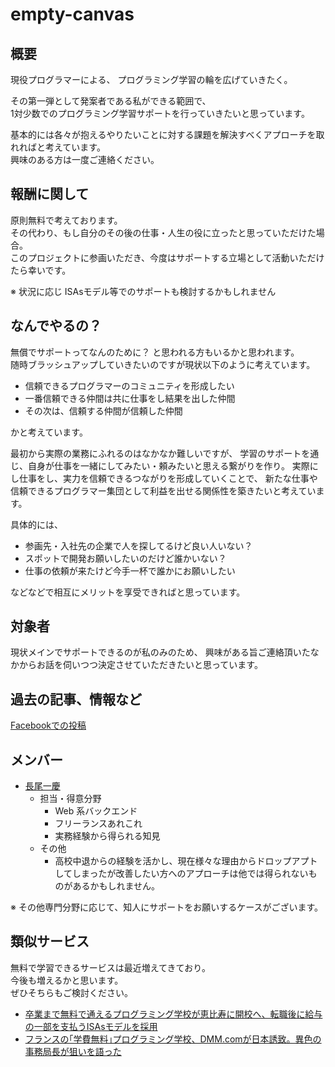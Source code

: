 # empty-canvas

## 概要

現役プログラマーによる、
プログラミング学習の輪を広げていきたく。

その第一弾として発案者である私ができる範囲で、  
1対少数でのプログラミング学習サポートを行っていきたいと思っています。

基本的には各々が抱えるやりたいことに対する課題を解決すべくアプローチを取れればと考えています。  
興味のある方は一度ご連絡ください。

## 報酬に関して

原則無料で考えております。  
その代わり、もし自分のその後の仕事・人生の役に立ったと思っていただけた場合。  
このプロジェクトに参画いただき、今度はサポートする立場として活動いただけたら幸いです。

※ 状況に応じ ISAsモデル等でのサポートも検討するかもしれません

## なんでやるの？

無償でサポートってなんのために？
と思われる方もいるかと思われます。  
随時ブラッシュアップしていきたいのですが現状以下のように考えています。

* 信頼できるプログラマーのコミュニティを形成したい
* 一番信頼できる仲間は共に仕事をし結果を出した仲間
* その次は、信頼する仲間が信頼した仲間

かと考えています。

最初から実際の業務にふれるのはなかなか難しいですが、
学習のサポートを通じ、自身が仕事を一緒にしてみたい・頼みたいと思える繋がりを作り。
実際にし仕事をし、実力を信頼できるつながりを形成していくことで、
新たな仕事や信頼できるプログラマー集団として利益を出せる関係性を築きたいと考えています。

具体的には、
* 参画先・入社先の企業で人を探してるけど良い人いない？
* スポットで開発お願いしたいのだけど誰かいない？
* 仕事の依頼が来たけど今手一杯で誰かにお願いしたい

などなどで相互にメリットを享受できればと思っています。


## 対象者

現状メインでサポートできるのが私のみのため、
興味がある旨ご連絡頂いたなかからお話を伺いつつ決定させていただきたいと思っています。

## 過去の記事、情報など

[Facebookでの投稿](https://www.facebook.com/nkazuyoshi/posts/2503451683275505)

## メンバー

* [長尾一慶](https://www.linkedin.com/in/%E4%B8%80%E6%85%B6-%E9%95%B7%E5%B0%BE-35452a13b/)
    * 担当・得意分野
        * Web 系バックエンド
        * フリーランスあれこれ
        * 実務経験から得られる知見
    * その他
        * 高校中退からの経験を活かし、現在様々な理由からドロップアプトしてしまったが改善したい方へのアプローチは他では得られないものがあるかもしれません。
    

※ その他専門分野に応じて、知人にサポートをお願いするケースがございます。

## 類似サービス

無料で学習できるサービスは最近増えてきており。  
今後も増えるかと思います。  
ぜひそちらもご検討ください。

* [卒業まで無料で通えるプログラミング学校が恵比寿に開校へ、転職後に給与の一部を支払うISAsモデルを採用](https://jp.techcrunch.com/2019/11/29/labot/?fbclid=IwAR2semf0odihMtIsh523S2DtnoxCm7ss4-Tr1uqqAg5jL8V93hQCxB2z4_4)
* [フランスの｢学費無料｣プログラミング学校、DMM.comが日本誘致。異色の事務局長が狙いを語った](https://www.businessinsider.jp/post-203263?fbclid=IwAR0s57GmI0BYK4pnxqiP4KbKwjKgeerL2NEqWXN5cJILSpHgkqP_nxQopBE)
